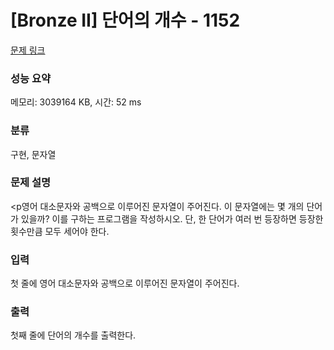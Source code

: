 # [Bronze II] 단어의 개수 - 1152

[문제 링크](https://www.acmicpc.net/problem/1152) 

### 성능 요약

메모리: 3039164 KB, 시간: 52 ms

### 분류
구현, 문자열

### 문제 설명

<p영어 대소문자와 공백으로 이루어진 문자열이 주어진다. 이 문자열에는 몇 개의 단어가 있을까? 이를 구하는 프로그램을 작성하시오. 단, 한 단어가 여러 번 등장하면 등장한 횟수만큼 모두 세어야 한다.</p>

### 입력 

 <p>첫 줄에 영어 대소문자와 공백으로 이루어진 문자열이 주어진다.</p>

### 출력 

<p>첫째 줄에 단어의 개수를 출력한다.</p>
